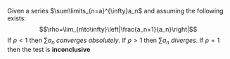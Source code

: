 Given a series $\sum\limits_{n=a}^{\infty}a_n$ and assuming the following exists: $$\rho=\lim_{n\to\infty}\left|\frac{a_n+1}{a_n}\right|$$
If $\rho<1$ then $\sum a_n$ *converges absolutely*.
If $\rho>1$ then $\sum a_n$ *diverges*.
If $\rho=1$ then the test is **inconclusive**